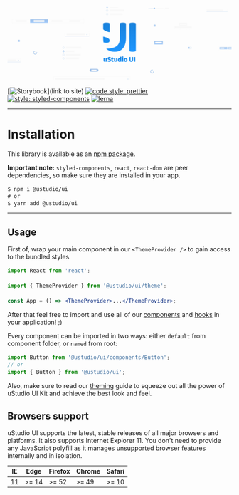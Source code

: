 ![logo](packages/ui-website/public/assets/images/readme-bg.jpg)

[![Storybook](https://cdn.jsdelivr.net/gh/storybookjs/brand@master/badge/badge-storybook.svg)](link to site)
[![code style: prettier](https://img.shields.io/badge/code_style-prettier-ff69b4.svg?style=flat-square)](https://github.com/prettier/prettier)
[![style: styled-components](https://img.shields.io/badge/style-%F0%9F%92%85%20styled--components-orange.svg?colorB=daa357&colorA=db748e)](https://github.com/styled-components/styled-components)
[![lerna](https://img.shields.io/badge/maintained%20with-lerna-cc00ff.svg)](https://lerna.js.org/)

---

# Installation

This library is available as an [npm package](https://www.npmjs.com/package/@ustudio/ui).

**Important note:** `styled-components`, `react`, `react-dom` are peer dependencies, so make sure they are installed in your app.

```shell script
$ npm i @ustudio/ui
# or
$ yarn add @ustudio/ui
```

---

## Usage

First of, wrap your main component in our `<ThemeProvider />` to gain access to the bundled styles.

```jsx
import React from 'react';

import { ThemeProvider } from '@ustudio/ui/theme';

const App = () => <ThemeProvider>...</ThemeProvider>;
```

After that feel free to import and use all of our [components](/components) and [hooks](/docs/hooks) in your application! ;)

Every component can be imported in two ways: either `default` from component folder, or `named` from root:

```jsx
import Button from '@ustudio/ui/components/Button';
// or
import { Button } from '@ustudio/ui';
```

Also, make sure to read our [theming](/docs/theming) guide to squeeze out all the power of uStudio UI Kit and achieve the best
look and feel.

## Browsers support

uStudio UI supports the latest, stable releases of all major browsers and platforms. It also supports Internet Explorer 11. You don't need to provide any JavaScript polyfill as it manages unsupported browser features internally and in isolation.

| IE  | Edge  | Firefox | Chrome | Safari |
| --- | ----- | ------- | ------ | ------ |
| 11  | >= 14 | >= 52   | >= 49  | >= 10  |

